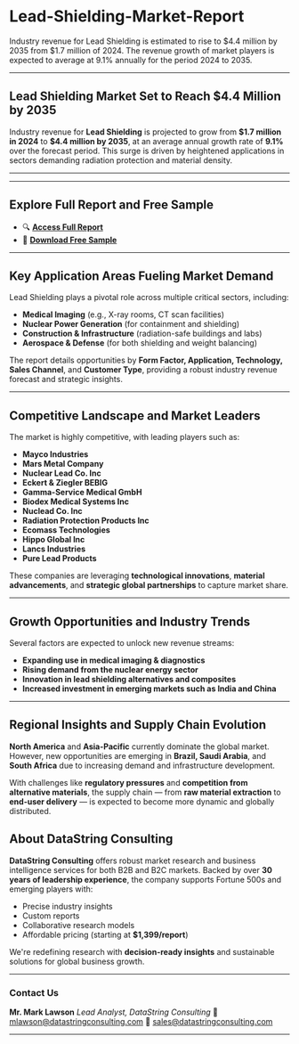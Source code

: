 # Lead-Shielding-Market-Report

Industry revenue for Lead Shielding is estimated to rise to $4.4 million by 2035 from $1.7 million of 2024. The revenue growth of market players is expected to average at 9.1% annually for the period 2024 to 2035.

---

## **Lead Shielding Market Set to Reach \$4.4 Million by 2035**

Industry revenue for **Lead Shielding** is projected to grow from **\$1.7 million in 2024** to **\$4.4 million by 2035**, at an average annual growth rate of **9.1%** over the forecast period. This surge is driven by heightened applications in sectors demanding radiation protection and material density.

---

---

## **Explore Full Report and Free Sample**

* 🔍 **[Access Full Report](https://datastringconsulting.com/industry-analysis/lead-shielding-market-research-report)**
* 📩 **[Download Free Sample](https://datastringconsulting.com/downloadsample/lead-shielding-market-research-report)**

---

## **Key Application Areas Fueling Market Demand**

Lead Shielding plays a pivotal role across multiple critical sectors, including:

* **Medical Imaging** (e.g., X-ray rooms, CT scan facilities)
* **Nuclear Power Generation** (for containment and shielding)
* **Construction & Infrastructure** (radiation-safe buildings and labs)
* **Aerospace & Defense** (for both shielding and weight balancing)

The report details opportunities by **Form Factor, Application, Technology, Sales Channel**, and **Customer Type**, providing a robust industry revenue forecast and strategic insights.

---

## **Competitive Landscape and Market Leaders**

The market is highly competitive, with leading players such as:

* **Mayco Industries**
* **Mars Metal Company**
* **Nuclear Lead Co. Inc**
* **Eckert & Ziegler BEBIG**
* **Gamma-Service Medical GmbH**
* **Biodex Medical Systems Inc**
* **Nuclead Co. Inc**
* **Radiation Protection Products Inc**
* **Ecomass Technologies**
* **Hippo Global Inc**
* **Lancs Industries**
* **Pure Lead Products**

These companies are leveraging **technological innovations**, **material advancements**, and **strategic global partnerships** to capture market share.

---

## **Growth Opportunities and Industry Trends**

Several factors are expected to unlock new revenue streams:

* **Expanding use in medical imaging & diagnostics**
* **Rising demand from the nuclear energy sector**
* **Innovation in lead shielding alternatives and composites**
* **Increased investment in emerging markets such as India and China**

---

## **Regional Insights and Supply Chain Evolution**

**North America** and **Asia-Pacific** currently dominate the global market. However, new opportunities are emerging in **Brazil, Saudi Arabia**, and **South Africa** due to increasing demand and infrastructure development.

With challenges like **regulatory pressures** and **competition from alternative materials**, the supply chain — from **raw material extraction** to **end-user delivery** — is expected to become more dynamic and globally distributed.

## **About DataString Consulting**

**DataString Consulting** offers robust market research and business intelligence services for both B2B and B2C markets. Backed by over **30 years of leadership experience**, the company supports Fortune 500s and emerging players with:

* Precise industry insights
* Custom reports
* Collaborative research models
* Affordable pricing (starting at **\$1,399/report**)

We're redefining research with **decision-ready insights** and sustainable solutions for global business growth.

---

### **Contact Us**

**Mr. Mark Lawson**
*Lead Analyst, DataString Consulting*
📧 [mlawson@datastringconsulting.com](mailto:mlawson@datastringconsulting.com)
📧 [sales@datastringconsulting.com](mailto:sales@datastringconsulting.com)

---
